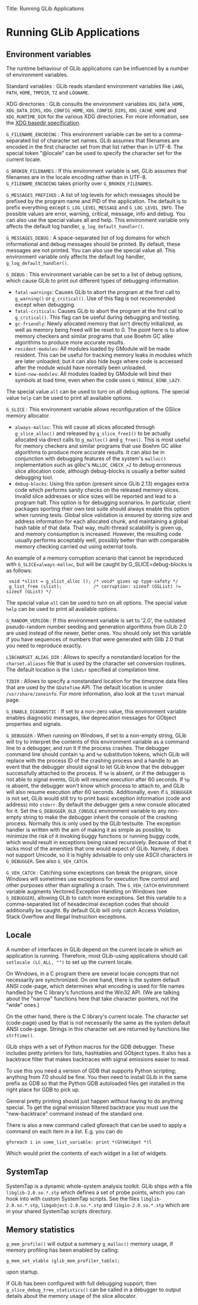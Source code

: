 Title: Running GLib Applications

# Running GLib Applications

## Environment variables

The runtime behaviour of GLib applications can be influenced by a number of
environment variables.

Standard variables
:  GLib reads standard environment variables like `LANG`, `PATH`, `HOME`,
   `TMPDIR`, `TZ` and `LOGNAME`.

XDG directories
:  GLib consults the environment variables `XDG_DATA_HOME`,
   `XDG_DATA_DIRS`, `XDG_CONFIG_HOME`, `XDG_CONFIG_DIRS`, `XDG_CACHE_HOME` and
   `XDG_RUNTIME_DIR` for the various XDG directories. For more information, see
   the [XDG basedir specification](https://specifications.freedesktop.org/basedir-spec/latest/).

`G_FILENAME_ENCODING`
:  This environment variable can be set to a comma-separated list of character
   set names. GLib assumes that filenames are encoded in the first character
   set from that list rather than in UTF-8. The special token "@locale" can be
   used to specify the character set for the current locale.

`G_BROKEN_FILENAMES`
:  If this environment variable is set, GLib assumes that filenames are in the
   locale encoding rather than in UTF-8. `G_FILENAME_ENCODING` takes priority
   over `G_BROKEN_FILENAMES`.

`G_MESSAGES_PREFIXED`
:  A list of log levels for which messages should be prefixed by the program
   name and PID of the application. The default is to prefix everything except
   `G_LOG_LEVEL_MESSAGE` and `G_LOG_LEVEL_INFO`. The possible values are error,
   warning, critical, message, info and debug. You can also use the special
   values all and help. This environment variable only affects the default log
   handler, `g_log_default_handler()`.

`G_MESSAGES_DEBUG`
:  A space-separated list of log domains for which informational and debug
   messages should be printed. By default, these messages are not printed. You
   can also use the special value all. This environment variable only affects
   the default log handler, `g_log_default_handler()`.

`G_DEBUG`
:  This environment variable can be set to a list of debug options, which cause
   GLib to print out different types of debugging information.

   - `fatal-warnings`: Causes GLib to abort the program at the first call to
     `g_warning()` or `g_critical()`. Use of this flag is not recommended
     except when debugging.
   - `fatal-criticals`: Causes GLib to abort the program at the first call
     to `g_critical()`. This flag can be useful during debugging and
     testing.
   - `gc-friendly`: Newly allocated memory that isn't directly initialized,
     as well as memory being freed will be reset to 0. The point here is to
     allow memory checkers and similar programs that use Boehm GC alike
     algorithms to produce more accurate results.
   - `resident-modules`: All modules loaded by GModule will be made
     resident. This can be useful for tracking memory leaks in modules which
     are later unloaded; but it can also hide bugs where code is accessed
     after the module would have normally been unloaded.
   - `bind-now-modules`: All modules loaded by GModule will bind their
     symbols at load time, even when the code uses `G_MODULE_BIND_LAZY`.

   The special value `all` can be used to turn on all debug options. The special
   value `help` can be used to print all available options.

`G_SLICE`
:  This environment variable allows reconfiguration of the GSlice memory
   allocator.

   - `always-malloc`: This will cause all slices allocated through
     `g_slice_alloc()` and released by `g_slice_free1()` to be actually
     allocated via direct calls to `g_malloc()` and `g_free()`. This is most
     useful for memory checkers and similar programs that use Boehm GC alike
     algorithms to produce more accurate results. It can also be in
     conjunction with debugging features of the system's `malloc()`
     implementation such as glibc's `MALLOC_CHECK_=2` to debug erroneous
     slice allocation code, although debug-blocks is usually a better suited
     debugging tool.
   - `debug-blocks`: Using this option (present since GLib 2.13) engages
     extra code which performs sanity checks on the released memory slices.
     Invalid slice addresses or slice sizes will be reported and lead to a
     program halt. This option is for debugging scenarios. In particular,
     client packages sporting their own test suite should always enable this
     option when running tests. Global slice validation is ensured by
     storing size and address information for each allocated chunk, and
     maintaining a global hash table of that data. That way, multi-thread
     scalability is given up, and memory consumption is increased. However,
     the resulting code usually performs acceptably well, possibly better
     than with comparable memory checking carried out using external tools.

   An example of a memory corruption scenario that cannot be reproduced with
   `G_SLICE=always-malloc`, but will be caught by G_SLICE=debug-blocks is as
   follows:

     void *slist = g_slist_alloc (); /* void* gives up type-safety */
     g_list_free (slist);            /* corruption: sizeof (GSList) != sizeof (GList) */


   The special value `all` can be used to turn on all options. The special
   value `help` can be used to print all available options.

`G_RANDOM_VERSION`
:  If this environment variable is set to '2.0', the outdated pseudo-random
   number seeding and generation algorithms from GLib 2.0 are used instead of
   the newer, better ones. You should only set this variable if you have
   sequences of numbers that were generated with Glib 2.0 that you need to
   reproduce exactly.

`LIBCHARSET_ALIAS_DIR`
:  Allows to specify a nonstandard location for the `charset.aliases` file
   that is used by the character set conversion routines. The default
   location is the `libdir` specified at compilation time.

`TZDIR`
:  Allows to specify a nonstandard location for the timezone data files that
   are used by the `GDateTime` API. The default location is under
   `/usr/share/zoneinfo`. For more information, also look at the `tzset` manual
   page.

`G_ENABLE_DIAGNOSTIC`
:  If set to a non-zero value, this environment variable enables diagnostic
   messages, like deprecation messages for GObject properties and signals.

`G_DEBUGGER`
:  When running on Windows, if set to a non-empty string, GLib will try to
   interpret the contents of this environment variable as a command line to a
   debugger, and run it if the process crashes. The debugger command line
   should contain `%p` and `%e` substitution tokens, which GLib will replace
   with the process ID of the crashing process and a handle to an event that
   the debugger should signal to let GLib know that the debugger successfully
   attached to the process. If `%e` is absent, or if the debugger is not able
   to signal events, GLib will resume execution after 60 seconds. If `%p` is
   absent, the debugger won't know which process to attach to, and GLib will
   also resume execution after 60 seconds. Additionally, even if `G_DEBUGGER`
   is not set, GLib would still try to print basic exception information (code
   and address) into `stderr`. By default the debugger gets a new console
   allocated for it. Set the `G_DEBUGGER_OLD_CONSOLE` environment variable to
   any non-empty string to make the debugger inherit the console of the
   crashing process. Normally this is only used by the GLib testsuite. The
   exception handler is written with the aim of making it as simple as
   possible, to minimize the risk of it invoking buggy functions or running
   buggy code, which would result in exceptions being raised recursively.
   Because of that it lacks most of the amenities that one would expect of
   GLib. Namely, it does not support Unicode, so it is highly advisable to
   only use ASCII characters in `G_DEBUGGER`. See also `G_VEH_CATCH`.

`G_VEH_CATCH`
:  Catching some exceptions can break the program, since Windows will
   sometimes use exceptions for execution flow control and other purposes
   other than signalling a crash. The `G_VEH_CATCH` environment variable
   augments Vectored Exception Handling on Windows (see `G_DEBUGGER`),
   allowing GLib to catch more exceptions. Set this variable to a
   comma-separated list of hexadecimal exception codes that should
   additionally be caught. By default GLib will only catch Access Violation,
   Stack Overflow and Illegal Instruction exceptions.

## Locale

A number of interfaces in GLib depend on the current locale in which an
application is running. Therefore, most GLib-using applications should call
`setlocale (LC_ALL, "")` to set up the current locale.

On Windows, in a C program there are several locale concepts that not
necessarily are synchronized. On one hand, there is the system default ANSI
code-page, which determines what encoding is used for file names handled by
the C library's functions and the Win32 API. (We are talking about the
"narrow" functions here that take character pointers, not the "wide" ones.)

On the other hand, there is the C library's current locale. The character
set (code-page) used by that is not necessarily the same as the system
default ANSI code-page. Strings in this character set are returned by
functions like `strftime()`.

GLib ships with a set of Python macros for the GDB debugger. These includes
pretty printers for lists, hashtables and GObject types. It also has a
backtrace filter that makes backtraces with signal emissions easier to read.

To use this you need a version of GDB that supports Python scripting;
anything from 7.0 should be fine. You then need to install GLib in the same
prefix as GDB so that the Python GDB autoloaded files get installed in the
right place for GDB to pick up.

General pretty printing should just happen without having to do anything
special. To get the signal emission filtered backtrace you must use the
"new-backtrace" command instead of the standard one.

There is also a new command called gforeach that can be used to apply a
command on each item in a list. E.g. you can do

`gforeach i in some_list_variable: print *(GtkWidget *)l`

Which would print the contents of each widget in a list of widgets.

## SystemTap

SystemTap is a dynamic whole-system analysis toolkit. GLib ships with a file
`libglib-2.0.so.*.stp` which defines a set of probe points, which you can hook
into with custom SystemTap scripts. See the files `libglib-2.0.so.*.stp`,
`libgobject-2.0.so.*.stp` and `libgio-2.0.so.*.stp` which are in your shared
SystemTap scripts directory.

## Memory statistics

`g_mem_profile()` will output a summary `g_malloc()` memory usage, if memory
profiling has been enabled by calling:

```
g_mem_set_vtable (glib_mem_profiler_table);
```

upon startup.

If GLib has been configured with full debugging support, then
`g_slice_debug_tree_statistics()` can be called in a debugger to output details
about the memory usage of the slice allocator.
